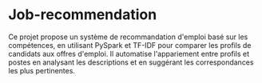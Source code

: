 # Job-recommendation
Ce projet propose un système de recommandation d'emploi basé sur les compétences, en utilisant PySpark et TF-IDF pour comparer les profils de candidats aux offres d'emploi. Il automatise l'appariement entre profils et postes en analysant les descriptions et en suggérant les correspondances les plus pertinentes.
